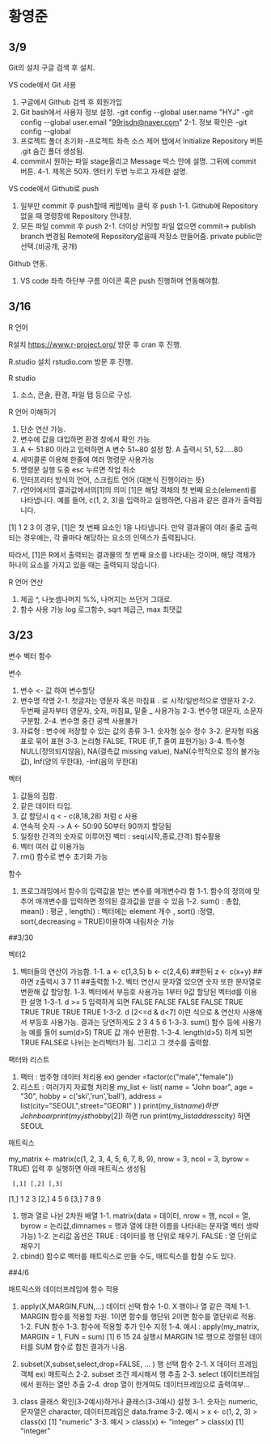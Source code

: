 # 황영준

## 3/9

Git의 설치
구글 검색 후 설치.

VS code에서 Git 사용
1. 구글에서 Github 검색 후 회원가입
2. Git bash에서 사용자 정보 설정.
-git config --global user.name "HYJ"
-git config --global user.email "99rjsdn@naver.com"
2-1. 정보 확인은 -git config --global
3. 프로젝트 폴더 초기화
-프로젝트 좌측 소스 제어 탭에서  Initialize Repository 버튼 .git 숨긴 폴더 생성됨.
4. commit시 원하는 파일 stage올리고 Message 박스 안에 설명. 그뒤에 commit 버튼.
4-1. 제목은 50자. 엔터키 두번 누르고 자세한 설명.

VS code에서 Github로 push
1. 일부만 commit 후 push할때 케밥메뉴 클릭 후 push
1-1. Github에 Repository없을 때 명령창에 Repository 안내창.
2. 모든 파일 commit 후 push
2-1. 더이상 커밋할 파일 없으면 commit-> publish branch 변경됨
Remote에 Repository없을때 저장소 만들어줌. private public만 선택.(비공개, 공개)

Github 연동.
1. VS code 좌측 하단부 구름 아이콘 혹은 push 진행하며 연동해야함.



## 3/16

R 언어

R설치
https://www.r-project.org/ 방문 후 cran 후 진행.

R.studio 설치
rstudio.com 방문 후 진행.

R studio
1. 소스, 콘솔, 환경, 파일 탭 등으로 구성.


R 언어 이해하기
1. 단순 연산 가능.
2. 변수에 값을 대입하면 환경 창에서 확인 가능.
3. A <- 51:80 이라고 입력하면 A 변수 51~80 설정 함. A 출력시 51, 52.....80
4. 세미콜론 이용해 한줄에 여러 명령문 사용가능
5. 명령문 실행 도중 esc 누르면 작업 취소
6. 인터프리터 방식의 언어, 스크립트 언어 (대본식 진행이라는 뜻)
7. r언어에서의 결과값에서의[1]의 의미
[1]은 해당 객체의 첫 번째 요소(element)를 나타냅니다. 예를 들어, c(1, 2, 3)을 입력하고 실행하면, 다음과 같은 결과가 출력됩니다.

[1] 1 2 3
이 경우, [1]은 첫 번째 요소인 1을 나타냅니다. 만약 결과물이 여러 줄로 출력되는 경우에는, 각 줄마다 해당하는 요소의 인덱스가 출력됩니다.

따라서, [1]은 R에서 출력되는 결과물의 첫 번째 요소를 나타내는 것이며, 해당 객체가 하나의 요소를 가지고 있을 때는 출력되지 않습니다.

R 언어 연산
1. 제곱 ^, 나눗셈나머지 %%, 나머지는 쓰던거 그대로.
2. 함수 사용 가능 log 로그함수, sqrt 제곱근, max 최댓값



## 3/23

변수 벡터 함수


변수
1. 변수 <- 값 하여 변수할당
2. 변수명 작명
2-1. 첫글자는 영문자 혹은 마침표 . 로 시작/일반적으로 영문자
2-2. 두번째 글자부터 영문자, 숫자, 마침표, 밑줄 _ 사용가능
2-3. 변수명 대문자, 소문자 구분함.
2-4. 변수명 중간 공백 사용불가
3. 자료형 : 변수에 저장할 수 있는 값의 종류
3-1. 숫자형 실수 정수
3-2. 문자형 따옴표로 묶어 표현
3-3. 논리형 FALSE, TRUE (F,T 줄여 표현가능)
3-4. 특수형 NULL(정의되지않음), NA(결측값 missing value), NaN(수학적으로 정의 불가능값), Inf(양의 무한대), -Inf(음의 무한대)

벡터
1. 값들의 집합.
2. 같은 데이터 타입.
3. 값 할당시 q < - c(8,18,28) 처럼 c 사용
4. 연속적 숫자 -> A <- 50:90 50부터 90까지 할당됨
5. 일정한 간격의 숫자로 이루어진 벡터 : seq(시작,종료,간격) 함수활용 
6. 벡터 여러 값 이용가능
7. rm() 함수로 변수 초기화 가능

함수
1. 프로그래밍에서 함수의 입력값을 받는 변수를 매개변수라 함
1-1. 함수의 정의에 맞추어 매개변수를 입력하면 정의된 결과값을 얻을 수 있음
1-2. sum() : 총합, mean() : 평균 , length() : 벡터에는 element 개수 ,
     sort() :정렬, sort(,decreasing = TRUE)이용하여 내림차순 가능


##3/30

벡터2
1. 벡터들의 연산이 가능함.
1-1. a <- c(1,3,5)
     b <- c(2,4,6) ##한뒤
     z <- c(x+y) ##하면 z출력시
     3 7 11 ##출력함
1-2. 벡터 연산시 문자열 있으면 숫자 또한 문자열로 변환해 값 할당함.
1-3. 벡터에서 부등호 사용가능 1부터 9값 할당된 벡터d를 이용한 설명
1-3-1. d >= 5 입력하게 되면
FALSE FALSE FALSE FALSE TRUE TRUE TRUE TRUE TRUE
1-3-2. d [2<=d & d<7] 이런 식으로 & 연산자 사용해서 부등호 사용가능.
       결과는 당연하게도 2 3 4 5 6
1-3-3. sum() 함수 등에 사용가능 예를 들어 sum(d>5) TRUE 값 개수 반환함.
1-3-4. length(d>5) 하게 되면 TRUE FALSE로 나뉘는 논리벡터가 됨. 그리고 그 갯수를 출력함.

팩터와 리스트
1. 팩터 : 범주형 데이터 처리용 ex) gender =factor(c("male","female"))
2. 리스트 : 여러가지 자료형 처리용
    my_list <- list(
        name = "John boar",
        age = "30",
        hobby = c('ski','run','ball'),
        address = list(city="SEOUL",street="GEORI"
        )
    )
    print(my_list$name) 하면 John boar
    print(my_list$hobby[2]) 하면 run
    print(my_list$address$city) 하면 SEOUL


매트릭스

my_matrix <- matrix(c(1, 2, 3, 4, 5, 6, 7, 8, 9), nrow = 3, ncol = 3, byrow = TRUE) 입력 후 실행하면 아래 매트릭스 생성됨

     [,1] [,2] [,3]
[1,]    1    2    3
[2,]    4    5    6
[3,]    7    8    9

1. 행과 열로 나뉜 2차원 배열
1-1. matrix(data = 데이터, nrow = 행, ncol = 열, byrow = 논리값,dimnames = 행과 열에 대한 이름을 나타내는 문자열 벡터 생략가능)
1-2. 논리값 옵션은 TRUE : 데이터를 행 단위로 채우기.
                  FALSE : 열 단위로 채우기
2. cbind() 함수로 벡터를 매트릭스로 만들 수도, 매트릭스를 합칠 수도 있다.


##4/6

매트릭스와 데이터프레임에 함수 적용
1. apply(X,MARGIN,FUN,...) 데이터 선택 함수
1-0. X 행이나 열 같은 객체
1-1. MARGIN 함수를 적용할 차원.
1이면 함수를 행단위 2이면 함수를 열단위로 적용.
1-2. FUN 함수
1-3. 함수에 적용할 추가 인수 지정
1-4. 예시 : apply(my_matrix, MARGIN = 1, FUN = sum)
            [1]  6 15 24
            실행시 MARGIN 1로 행으로 정렬된 데이터를 SUM 함수로 합친 결과가 나옴.

2. subset(X,subset,select,drop=FALSE, ... )  행 선택 함수
2-1. X 데이터 프레임 객체 ex) 매트릭스
2-2. subset 조건 제시해서 행 추출
2-3. select 데이터프레임에서 원하는 열만 추출
2-4. drop 열이 한개여도 데이터프레임으로 출력여부...

3. class 클래스 확인(3-2예시)하거나 클래스(3-3예시) 설정
3-1. 숫자는 numeric, 문자열은 character, 데이터프레임은 data.frame
3-2. 예시   > x <- c(1, 2, 3)
            > class(x)
            [1] "numeric"
3-3. 예시   > class(x) <- "integer" 
            > class(x)
            [1] "integer"